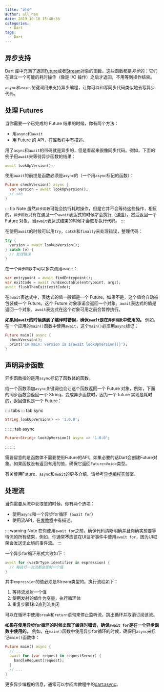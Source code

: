 ```yaml
---
title: "异步"
author: all_nan
date: 2019-10-18 15:40:36
categories:
  - Dart
tags:
  - Dart
---
```


## 异步支持

Dart 库中充满了返回[Future](https://api.dart.dev/stable/dart-async/Future-class.html)或者[Stream](https://api.dart.dev/stable/dart-async/Stream-class.html)对象的函数。这些函数都是*异步*的：它们在建立一个可能的耗时操作（像是 I/O 操作）之后才返回，不用等到操作结束。

`async`和`await`关键词用来支持异步编程，让你可以和写同步代码类似地去写异步代码。

## 处理 Futures

当你需要一个已完成的 Future 结果的时候，你有两个方法：

- 用`async`和`await`
- 用 Future 的 API，在[库教程](https://dart.dev/guides/libraries/library-tour#future)中有描述。

用了`async`和`await`的带码就是异步的，但是看起来很像同步代码。例如，下面的例子用`await`来等待异步函数的结果：

```Dart
await lookUpVersion();
```

使用`await`的前提是函数必须是`async`的（一个用`async`标记的函数）：

```Dart
Future checkVersion() async {
  var version = await lookUpVersion();
  // sth
}
```

::: tip Note
虽然`异步函数`可能会执行耗时操作，但是它并不会等待这些操作，相反的，`异步函数`只有在遇见一个`await`表达式的时候才会执行（[详情](https://github.com/dart-lang/sdk/blob/master/docs/newsletter/20170915.md#synchronous-async-start)）。然后返回一个 Future 对象，当`await`表达式结束的时候才会恢复执行代码。
:::

在使用`await`的时候可以用`try`，`catch`和`finally`来处理错误，整理代码：

```Dart
try {
  version = await lookUpVersion();
} catch (e) {
  // 处理错误
}
```

在一个`异步函数`中可以多次调用`await`：

```Dart
var entrypoint = await findEntrypoint();
var exitCode = await runExecutable(entrypoint, args);
await flushThenExit(exitCode);
```

在`await`表达式中，表达式的值一般都是一个 Future，如果不是，这个值会自动被包装成一个 Future。这个 Future 对象承诺会返回一个对象。`await`表达式的值是返回一个对象，`await`表达式在这个对象可用之前会暂停执行。

**如果用`await`的时候遇到了编译时错误，确保`await`是在`异步函数`中使用的。** 例如，在一个应用的`main()`函数中使用`await`，这个`main()`必须用`async`标记：

```Dart
Future main() async {
  checkVersion();
  print('In main: version is ${await lookUpVersion()}');
}
```

## 声明异步函数

异步函数指的是用`async`标记了函数体的函数。

给一个函数添加`async`关键词也会让这个函数返回一个 Future 对象，例如，下面的同步函数会返回一个 String，变成异步函数时，因为一个 future 实现是耗时的，返回值也是一个 Future：

:::: tabs
::: tab sync

```Dart
String lookUpVersion() => '1.0.0';
```

:::
::: tab async

```Dart
Future<String> lookUpVersion() async => '1.0.0';
```

:::
::::

需要留意的是函数体不需要使用Future的API。如果必要的话Dart会创建Future对象。如果函数没有返回有用的值，确保它返回`Future<Void>`类型。

有关使用Future、`async`和`await`的更多介绍，请参考[异步编程实验室](https://dart.dev/codelabs/async-await)。

## 处理流

当你需要从流中获取值的时候，你有两个选项：

- 使用`async`和一个异步for循环（`await for`）
- 使用流API，在[库教程](https://dart.dev/guides/libraries/library-tour#stream)中有描述。

::: warning Note
在你使用`await for`之前，确保代码清晰明确并且你确实想要等待流的所有结果，例如，你通常**不**应该在UI监听事件中使用`await for`，因为UI框架会发送无止境的事件流。
:::

一个异步for循环形式大致如下：

```Dart
await for (varOrType identifier in expression) {
  // 每执行一次流都会发射一个值
}
```

其中`expression`的值必须是Stream类型的。执行流程如下：

1. 等待流发射一个值
2. 使用发射的值作为变量，执行循环体
3. 重复步骤1和2直到流关闭

可以在循环中使用`break`和`return`语句来停止监听流，跳出循环并取消订阅该流。

**如果在使用异步for循环的时候出现了编译时错误，确保`await for`是在一个异步函数中使用的。** 例如，在`main()`函数中使用异步for循环的时候，确保用`async`来标记`main()`函数体：

```Dart
Future main() async {
  // ...
  await for (var request in requestServer) {
    handleRequest(request);
  }
  // ...
}
```

更多异步编程的信息，通常可以参阅库教程中的[dart:async](https://dart.dev/guides/libraries/library-tour#dartasync---asynchronous-programming)。
